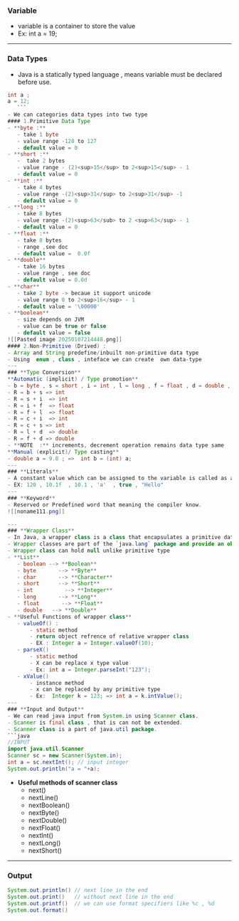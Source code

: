  ### **Variable**
- variable is a container to store the value
- Ex: int a = 19;
---
### **Data Types**
- Java is a statically typed language , means variable must be declared before use.
 ```java 
int a ;
a = 12;
	```
- We can categories data types into two type 
#### 1.Primitive Data Type
- **byte :** 
	- take 1 byte
	- value range -128 to 127
	- default value = 0 
- **short :** 
	-  take 2 bytes
	- value range - (2)<sup>15</sup> to 2<sup>15</sup> - 1 
	- default value = 0 
- **int :** 
	- take 4 bytes 
	- value range -(2)<sup>31</sup> to 2<sup>31</sup> -1 
	- default value = 0 
- **long :**
	- take 8 bytes
	- value range -(2)<sup>63</sub> to 2 <sup>63</sup> - 1
	- default value = 0 
- **float :**
	- take 8 bytes
	- range ,see doc
	- default value =  0.0f
- **double** 
	- take 16 bytes
	- value range , see doc
	- default value = 0.0d
- **char**
	- take 2 byte -> becaue it support unicode
	- value range 0 to 2<sup>16</sup> - 1 
	- default value = '\00000'
- **boolean**
	- size depends on JVM
	- value can be true or false
	- default value = false 
 ![[Pasted image 20250107214448.png]]
#### 2.Non-Primitive (Drived) :
- Array and String predefine/inbuilt non-primitive data type 
- Using  enum , class , inteface we can create  own data-type
---
### **Type Conversion**
**Automatic (implicit) / Type promotion** 
- b = byte , s = short , i = int , l = long , f = float , d = double , c = character
- R = b + s => int 
- R = s + i  => int 
- R = i + f  => float
- R = f + l  => float
- R = c + i  => int
- R = c + s => int 
- R = l + d  => double
- R = f + d => double
- **NOTE  :** increments, decrement operation remains data type same
**Manual (explicit)/ Type casting**
- double a = 9.8 ; =>  int b = (int) a;
---
### **Literals**
- A constant value which can be assigned to the variable is called as a literals.
- EX: 120 , 10.1f  , 10.1 , 'a'  , true , "Hello"
---
### **Keyword**
- Reserved or Predefined word that meaning the compiler know.
![[noname111.png]]

---
### **Wrapper Class**
- In Java, a wrapper class is a class that encapsulates a primitive data type into an object.
- Wrapper classes are part of the `java.lang` package and provide an object-oriented way to work with primitives, as well as utility methods for operations like conversions and parsing.
- Wrapper class can hold null unlike primitive type
- **List** 
	- boolean --> **Boolean**
	- byte       --> **Byte**
	- char       --> **Character**
	- short      --> **Short** 
	- int          --> **Integer**
	- long       --> **Long**
	- float       --> **Float**
	- double   --> **Double**
- **Useful Functions of wrapper class**
	- valueOf() : 
		- static method
		- return object refrence of relative wrapper class
		- EX : Integer a = Integer.valueOf(10);
	- parseX()
		- static method 
		- X can be replace x type value
		- Ex: int a = Integer.parseInt("123");
	- xValue()
		- instance method
		- x can be replaced by any primitive type
		- Ex:  Integer k = 123; => int a = k.intValue();
---
### **Input and Output**
- We can read java input from System.in using Scanner class.
- Scanner is final class , that is can not be extended.
- Scanner class is a part of java.util package.
```java
//INPUT
import java.util.Scanner
Scanner sc = new Scanner(System.in);
int a = sc.nextInt(); // input integer
System.out.println("a = "+a);
```
- **Useful methods of scanner class**
	- next()
	- nextLine()
	- nextBoolean()
	- nextByte()
	- nextDouble()
	- nextFloat()
	- nextInt()
	- nextLong()
	- nextShort()
---
### **Output**
```java
System.out.println() // next line in the end
System.out.print()   // without next line in the end
System.out.printf()  // we can use format specifiers like %c , %d
System.out.format()
```



